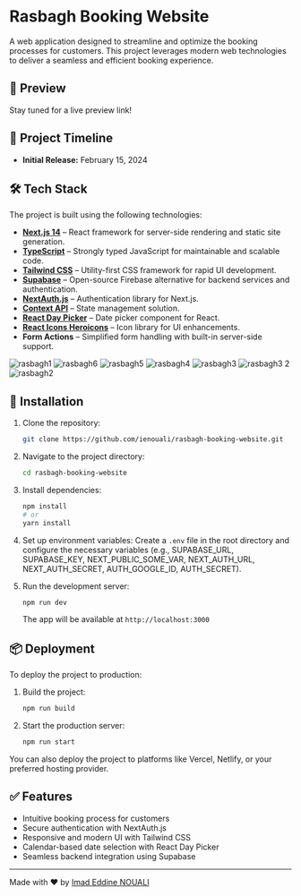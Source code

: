 # Rasbagh Booking Website

A web application designed to streamline and optimize the booking processes for customers. This project leverages modern web technologies to deliver a seamless and efficient booking experience.

## 🚀 Preview

Stay tuned for a live preview link!

## 📅 Project Timeline

- **Initial Release:** February 15, 2024

## 🛠️ Tech Stack

The project is built using the following technologies:

- **[Next.js 14](https://nextjs.org/)** – React framework for server-side rendering and static site generation.
- **[TypeScript](https://www.typescriptlang.org/)** – Strongly typed JavaScript for maintainable and scalable code.
- **[Tailwind CSS](https://tailwindcss.com/)** – Utility-first CSS framework for rapid UI development.
- **[Supabase](https://supabase.com/)** – Open-source Firebase alternative for backend services and authentication.
- **[NextAuth.js](https://next-auth.js.org/)** – Authentication library for Next.js.
- **[Context API](https://react.dev/reference/react/createContext)** – State management solution.
- **[React Day Picker](https://react-day-picker.js.org/)** – Date picker component for React.
- **[React Icons Heroicons](https://react-icons.github.io/react-icons/)** – Icon library for UI enhancements.
- **Form Actions** – Simplified form handling with built-in server-side support.

![rasbagh1](https://github.com/user-attachments/assets/ad6ddd41-94ac-4d7f-a034-dcf5bb0f90c8)
![rasbagh6](https://github.com/user-attachments/assets/781220e0-1696-4693-93f3-2d6b9a3fc929)
![rasbagh5](https://github.com/user-attachments/assets/89ed7d02-5b67-4a3d-91c4-402f0fce8fb9)
![rasbagh4](https://github.com/user-attachments/assets/ae3f05dd-989e-43cb-8601-569f73a3526b)
![rasbagh3](https://github.com/user-attachments/assets/5b7f8b79-2a31-4a3a-8478-12f7d5af69f0)
![rasbagh3 2](https://github.com/user-attachments/assets/9042abdd-9c51-4bac-974d-c8c3e80fd709)
![rasbagh2](https://github.com/user-attachments/assets/0d4d0435-048c-4d86-a136-47393a4a5809)

## 🚀 Installation

1. Clone the repository:
   ```sh
   git clone https://github.com/ienouali/rasbagh-booking-website.git
   ```
2. Navigate to the project directory:
   ```sh
   cd rasbagh-booking-website
   ```
3. Install dependencies:
   ```sh
   npm install
   # or
   yarn install
   ```
4. Set up environment variables:
   Create a `.env` file in the root directory and configure the necessary variables (e.g., SUPABASE_URL, SUPABASE_KEY, NEXT_PUBLIC_SOME_VAR, NEXT_AUTH_URL, NEXT_AUTH_SECRET, AUTH_GOOGLE_ID, AUTH_SECRET).

5. Run the development server:
   ```sh
   npm run dev
   ```
   The app will be available at `http://localhost:3000`

## 📦 Deployment

To deploy the project to production:

1. Build the project:
   ```sh
   npm run build
   ```
2. Start the production server:
   ```sh
   npm run start
   ```

You can also deploy the project to platforms like Vercel, Netlify, or your preferred hosting provider.

## ✅ Features

- Intuitive booking process for customers
- Secure authentication with NextAuth.js
- Responsive and modern UI with Tailwind CSS
- Calendar-based date selection with React Day Picker
- Seamless backend integration using Supabase
---

Made with ❤️ by [Imad Eddine NOUALI](https://github.com/ienouali)

